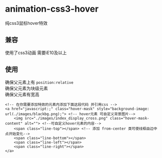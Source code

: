 # animation-css3-hover
纯css3鼠标hover特效

## 兼容
使用了css3动画 需要iE10及以上

## 使用
确保父元素上有 `position:relative`<br>
确保父元素为块级元素<br>
确保父元素有宽高

```
<!-- 在你需要添加特效的元素内添加下面这段代码 并引用css -->
<a href="javascript:;" class="hover-mask" style="background-image: url(./images/blackbg.png);"> <!-- hover元素 可自定义背景图片-->
    <img src="./images/index_display_cross.png" class="hover-mask-content" alt=""> <!--可自定义hover元素的内容-->
    <span class="line-top"></span> <!-- 添加 from-center 类可使线框由边中点开始变化-->
    <span class="line-bottom"></span>
    <span class="line-left"></span>
    <span class="line-right"></span>
</a>
```